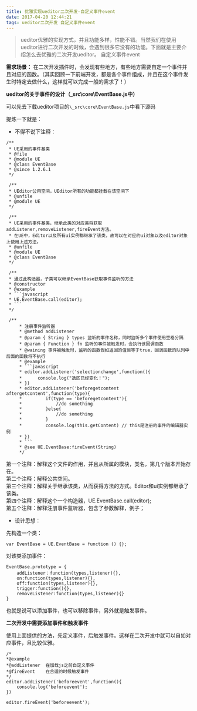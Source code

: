 ```yaml
---
title: 优雅实现ueditor二次开发·自定义事件event
date: 2017-04-20 12:44:21
tags: ueditor二次开发 自定义事件event
---
```

> ueditor优雅的实现方式，并且功能多样，性能不错。当然我们在使用ueditor进行二次开发的时候，会遇到很多它没有的功能。下面就是主要介绍怎么去优雅的二次开发ueditor。 
> 自定义事件event

<!--more-->  

**需求场景：** 在二次开发插件时，会发现有些地方，有些地方需要自定一个事件并且对应的函数。（其实回顾一下前端开发，都是各个事件组成，并且在这个事件发生时特定去做什么，这样就可以完成一般的需求了！）  

**ueditor的关于事件的设计（\_src\core\EventBase.js中）**  

可以先去下载ueditor项目的`\_src\core\EventBase.js`中看下源码
   
提炼一下就是：  
- 不得不说下注释：   

```
/**
 * UE采用的事件基类
 * @file
 * @module UE
 * @class EventBase
 * @since 1.2.6.1
 */
 
 /**
 * UEditor公用空间，UEditor所有的功能都挂载在该空间下
 * @unfile
 * @module UE
 */
 
 /**
 * UE采用的事件基类，继承此类的对应类将获取addListener,removeListener,fireEvent方法。
 * 在UE中，Editor以及所有ui实例都继承了该类，故可以在对应的ui对象以及editor对象上使用上述方法。
 * @unfile
 * @module UE
 * @class EventBase
 */
 
 /**
 * 通过此构造器，子类可以继承EventBase获取事件监听的方法
 * @constructor
 * @example
 * ```javascript
 * UE.EventBase.call(editor);
 * ```
 */
 
 /**
     * 注册事件监听器
     * @method addListener
     * @param { String } types 监听的事件名称，同时监听多个事件使用空格分隔
     * @param { Function } fn 监听的事件被触发时，会执行该回调函数
     * @waining 事件被触发时，监听的函数假如返回的值恒等于true，回调函数的队列中后面的函数将不执行
     * @example
     * ```javascript
     * editor.addListener('selectionchange',function(){
     *      console.log("选区已经变化！");
     * })
     * editor.addListener('beforegetcontent aftergetcontent',function(type){
     *         if(type == 'beforegetcontent'){
     *             //do something
     *         }else{
     *             //do something
     *         }
     *         console.log(this.getContent) // this是注册的事件的编辑器实例
     * })
     * ```
     * @see UE.EventBase:fireEvent(String)
     */

```
第一个注释：解释这个文件的作用，并且从所属的模块，类名，第几个版本开始存在。  
第二个注释：解释公共空间。  
第三个注释：解释关于继承该类，从而获得方法的方式。Editor和ui实例都继承了该类。  
第四个注释：解释这个一个构造器，UE.EventBase.call(editor);  
第五个注释：解释注册事件监听器，包含了参数解释，例子；

- 设计思想：  

先构造一个类：
```
var EventBase = UE.EventBase = function () {};
```   
对该类添加事件：  

```
EventBase.prototype = {
    addListener：function(types,listener){},
    on:function(types,listener){},
    off:function(types,listener){},
    trigger:function(){},
    removeListener:function(types,listener){}
}
```  
也就是说可以添加事件，也可以移除事件，另外就是触发事件。  

**二次开发中需要添加事件和触发事件**

使用上面提供的方法，先定义事件，后触发事件。这样在二次开发中就可以自如对应事件，且比较优雅。  


```
/*
*@example 
*@addListener  在加载js之前自定义事件
*@fireEvent    在合适的时候触发事件
*/
editor.addListener('beforeevent',function(){
    console.log('beforeevent');    
})

editor.fireEvent('beforeevent');
```

